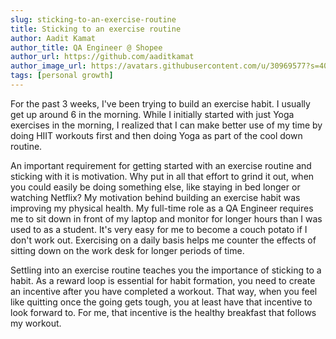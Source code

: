 ```yaml
---
slug: sticking-to-an-exercise-routine
title: Sticking to an exercise routine
author: Aadit Kamat
author_title: QA Engineer @ Shopee
author_url: https://github.com/aaditkamat
author_image_url: https://avatars.githubusercontent.com/u/30969577?s=400&u=9558fc3557d79c88a7080034fe8c22654aca2e4d&v=4
tags: [personal growth]
---
```


For the past 3 weeks, I've been trying to build an exercise habit. I usually get up around 6 in the morning. While I initially started with just Yoga exercises in the morning, I realized that I can make better use of my time by doing HIIT workouts first and then doing Yoga as part of the cool down routine.

An important requirement for getting started with an exercise routine and sticking with it is motivation. Why put in all that effort to grind it out, when you could easily be doing something else, like staying in bed longer or watching Netflix? My motivation behind building an exercise habit was improving my physical health. My full-time role as a QA Engineer requires me to sit down in front of my laptop and monitor for longer hours than I was used to as a student. It's very easy for me to become a couch potato if I don't work out. Exercising on a daily basis helps me counter the effects of sitting down on the work desk for longer periods of time.

Settling into an exercise routine teaches you the importance of sticking to a habit. As a reward loop is essential for habit formation, you need to create an incentive after you have completed a workout. That way, when you feel like quitting once the going gets tough, you at least have that incentive to look forward to. For me, that incentive is the healthy breakfast that follows my workout.
